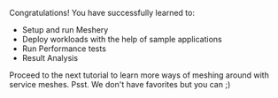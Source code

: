 Congratulations! You have successfully learned to:

- Setup and run Meshery
- Deploy workloads with the help of sample applications
- Run Performance tests
- Result Analysis 

Proceed to the next tutorial to learn more ways of meshing around with service meshes.
Psst. We don't have favorites but you can ;)